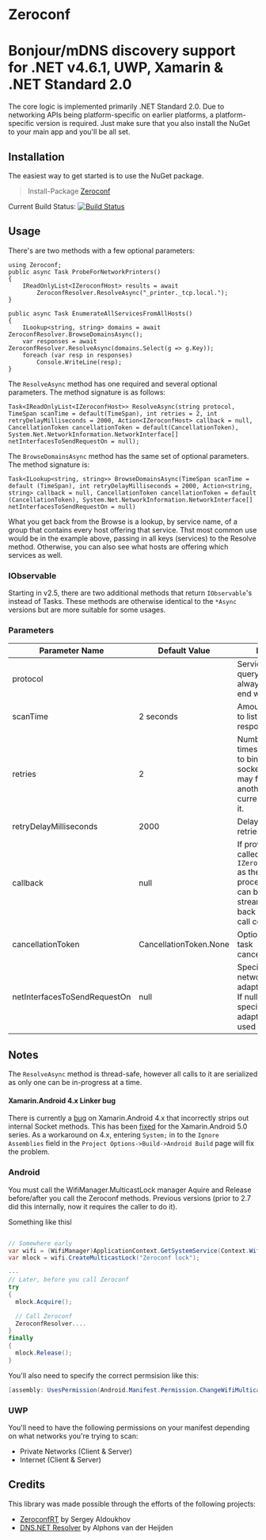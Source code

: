 Zeroconf
==========

# Bonjour/mDNS discovery support for .NET v4.6.1, UWP, Xamarin & .NET Standard 2.0

The core logic is implemented primarily .NET Standard 2.0. Due to networking APIs being platform-specific on earlier platforms, a platform-specific version is required. Just make sure that you also install the NuGet to your main app and you'll be all set.

## Installation

The easiest way to get started is to use the NuGet package.

> Install-Package [Zeroconf](http://www.nuget.org/packages/Zeroconf)

Current Build Status: [![Build Status](https://dev.azure.com/clairernovotny/GitBuilds/_apis/build/status/Zeroconf%20-%20CI?branchName=master)](https://dev.azure.com/clairernovotny/GitBuilds/_build/latest?definitionId=37)

## Usage 

There's are two methods with a few optional parameters:

    using Zeroconf;
    public async Task ProbeForNetworkPrinters()
    {
        IReadOnlyList<IZeroconfHost> results = await
            ZeroconfResolver.ResolveAsync("_printer._tcp.local.");
    }

    public async Task EnumerateAllServicesFromAllHosts()
    {
        ILookup<string, string> domains = await ZeroconfResolver.BrowseDomainsAsync();            
        var responses = await ZeroconfResolver.ResolveAsync(domains.Select(g => g.Key));            
        foreach (var resp in responses)
            Console.WriteLine(resp);
    }

The `ResolveAsync` method has one required and several optional parameters. 
The method signature is as follows:

    Task<IReadOnlyList<IZeroconfHost>> ResolveAsync(string protocol, TimeSpan scanTime = default(TimeSpan), int retries = 2, int retryDelayMilliseconds = 2000, Action<IZeroconfHost> callback = null, CancellationToken cancellationToken = default(CancellationToken), System.Net.NetworkInformation.NetworkInterface[] netInterfacesToSendRequestOn = null);

The `BrowseDomainsAsync` method has the same set of optional parameters.
The method signature is:
   
    Task<ILookup<string, string>> BrowseDomainsAsync(TimeSpan scanTime = default (TimeSpan), int retryDelayMilliseconds = 2000, Action<string, string> callback = null, CancellationToken cancellationToken = default (CancellationToken), System.Net.NetworkInformation.NetworkInterface[] netInterfacesToSendRequestOn = null)

What you get back from the Browse is a lookup, by service name, of a group that contains every host
offering that service. Thst most common use would be in the example above, passing in
all keys (services) to the Resolve method. Otherwise, you can also see what hosts are
offering which services as well.

### IObservable

Starting in v2.5, there are two additional methods that return `IObservable`'s instead of Tasks. These methods
are otherwise identical to the `*Async` versions but are more suitable for some usages. 

### Parameters

| Parameter Name | Default Value | Notes |
| -------------- | ------------- | ----- |
| protocol | | Service to query. Almost always must end with *.local.* |
| scanTime | 2 seconds | Amount of time to listen for responses |
| retries | 2 | Number of times to attempt to bind to the socket. Binding may fail if another app is currently using it. |
| retryDelayMilliseconds | 2000 | Delay between retries |
| callback | null | If provided, called per `IZeroconfigHost` as they are processed. This can be used to stream data back prior to call completion. |
| cancellationToken | CancellationToken.None | Optional use of task cancellation |
| netInterfacesToSendRequestOn | null | Specify a list of network adapters to use. If null is specified, all adapters are used |


## Notes

The `ResolveAsync` method is thread-safe, however all calls to it are serialized as only
one can be in-progress at a time.

#### Xamarin.Android 4.x Linker bug
There is currently a [bug](https://bugzilla.xamarin.com/show_bug.cgi?id=21578) on Xamarin.Android 4.x that incorrectly strips out internal Socket methods. This has been [fixed](http://developer.xamarin.com/releases/android/xamarin.android_5/xamarin.android_5.0/) for the Xamarin.Android 5.0 series. As a workaround on 4.x, entering `System;` in to the `Ignore Assemblies` field in the `Project Options->Build->Android Build` page will fix the problem.

### Android
You must call the WifiManager.MulticastLock manager Aquire and Release before/after you call the Zeroconf methods.
Previous versions (prior to 2.7 did this internally, now it requires the caller to do it).

Something like thisl
```csharp

// Somewhere early
var wifi = (WifiManager)ApplicationContext.GetSystemService(Context.WifiService);
var mlock = wifi.CreateMulticastLock("Zeroconf lock");

---
// Later, before you call Zeroconf
try
{
  mlock.Acquire();

  // Call Zeroconf
  ZeroconfResolver....
}
finally
{
  mlock.Release();
}
```

You'll also need to specify the correct permsision like this:
```csharp
[assembly: UsesPermission(Android.Manifest.Permission.ChangeWifiMulticastState)]
```

### UWP
You'll need to have the following permissions on your manifest depending on what networks you're trying to scan:
 - Private Networks (Client & Server)
 - Internet (Client & Server)

## Credits

This library was made possible through the efforts of the following projects:

* [ZeroconfRT](https://github.com/saldoukhov/ZeroconfRT) by Sergey Aldoukhov
* [DNS.NET Resolver](http://www.codeproject.com/Articles/23673/DNS-NET-Resolver-C) by Alphons van der Heijden
